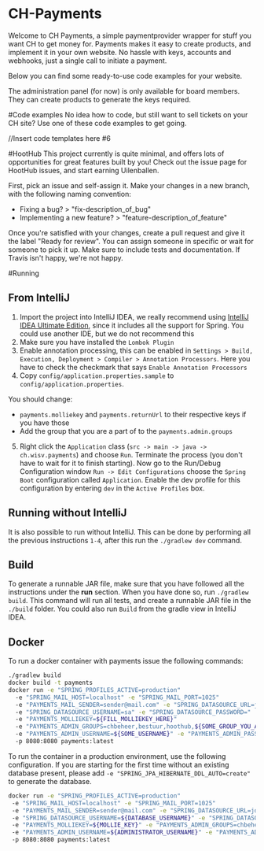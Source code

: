# CH-Payments
Welcome to CH Payments, a simple paymentprovider wrapper for stuff you want CH to get money for.
Payments makes it easy to create products, and implement it in your own website.
No hassle with keys, accounts and webhooks, just a single call to initiate a payment. 

Below you can find some ready-to-use code examples for your website.

The administration panel (for now) is only available for board members. 
They can create products to generate the keys required.

#Code examples
No idea how to code, but still want to sell tickets on your CH site? 
Use one of these code examples to get going. 

//Insert code templates here #6

#HootHub
This project currently is quite minimal, and offers lots of opportunities for great features built by you!
Check out the issue page for HootHub issues, and start earning Uilenballen. 

First, pick an issue and self-assign it. Make your changes in a new branch, with the following naming convention:

- Fixing a bug? > "fix-description_of_bug"
- Implementing a new feature? > "feature-description_of_feature"

Once you're satisfied with your changes, create a pull request and give it the label "Ready for review". 
You can assign someone in specific or wait for someone to pick it up. 
Make sure to include tests and documentation. 
If Travis isn't happy, we're not happy.

#Running
## From IntelliJ
1.  Import the project into IntelliJ IDEA, we really recommend using [IntelliJ IDEA Ultimate Edition](https://www.jetbrains.com/idea/), since it includes all the support for Spring. You could use another IDE, but we do not recommend this
2.  Make sure you have installed the `Lombok Plugin`
3.  Enable annotation processing, this can be enabled in `Settings > Build, Execution, Deployment > Compiler > Annotation Processors`. Here you have to check the checkmark that says `Enable Annotation Processors`
4.  Copy `config/application.properties.sample` to `config/application.properties`.

  You should change:
  - `payments.molliekey` and `payments.returnUrl` to their respective keys if you have those
  - Add the group that you are a part of to the `payments.admin.groups`

5.  Right click the `Application` class (`src -> main -> java -> ch.wisv.payments`) and choose `Run`. Terminate the process (you don't have to wait for it to finish starting). Now go to the Run/Debug Configuration window `Run -> Edit Configurations` choose the `Spring Boot` configuration called `Application`. Enable the dev profile for this configuration by entering `dev` in the `Active Profiles` box.

## Running without IntelliJ
It is also possible to run without IntelliJ. This can be done by performing all the previous instructions `1-4`, after this run the `./gradlew dev` command.

## Build
To generate a runnable JAR file, make sure that you have followed all the instructions under the **run** section. When you have done so, run `./gradlew build`. This command will run all tests, and create a runnable JAR file in the `./build` folder. You could also run `Build` from the gradle view in IntelliJ IDEA.

## Docker
To run a docker container with payments issue the following commands:
```bash
./gradlew build
docker build -t payments
docker run -e "SPRING_PROFILES_ACTIVE=production"
  -e "SPRING_MAIL_HOST=localhost" -e "SPRING_MAIL_PORT=1025"
  -e "PAYMENTS_MAIL_SENDER=sender@mail.com" -e "SPRING_DATASOURCE_URL=jdbc:hsqldb:mem:payments"
  -e "SPRING_DATASOURCE_USERNAME=sa" -e "SPRING_DATASOURCE_PASSWORD="
  -e "PAYMENTS_MOLLIEKEY=${FILL_MOLLIEKEY_HERE}"
  -e "PAYMENTS_ADMIN_GROUPS=chbeheer,bestuur,hoothub,${SOME_GROUP_YOU_ARE_IN}"
  -e "PAYMENTS_ADMIN_USERNAME=${SOME_USERNAME}" -e "PAYMENTS_ADMIN_PASSWORD=${SOME_PASSWORD}"
  -p 8080:8080 payments:latest
```

To run the container in a production environment, use the following configuration. If you are starting for the first time without an existing database present, please add `-e "SPRING_JPA_HIBERNATE_DDL_AUTO=create"` to generate the database.
```bash
docker run -e "SPRING_PROFILES_ACTIVE=production"
 -e "SPRING_MAIL_HOST=localhost" -e "SPRING_MAIL_PORT=1025"
 -e "PAYMENTS_MAIL_SENDER=sender@mail.com" -e "SPRING_DATASOURCE_URL=jdbc:postgresql://${DATABASE_LOCATION}"
 -e "SPRING_DATASOURCE_USERNAME=${DATABASE_USERNAME}" -e "SPRING_DATASOURCE_PASSWORD=${DATABASE_PASSWORD}"
 -e "PAYMENTS_MOLLIEKEY=${MOLLIE_KEY}" -e "PAYMENTS_ADMIN_GROUPS=chbeheer,bestuur,hoothub,${GROUP_YOU_ARE_IN}"
 -e "PAYMENTS_ADMIN_USERNAME=${ADMINISTRATOR_USERNAME}" -e "PAYMENTS_ADMIN_PASSWORD=${ADMINISTRATOR_PASSWORD}"
 -p 8080:8080 payments:latest
```
